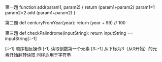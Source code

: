 第一題
function add(param1, param2) {
return (param1+param2)
param1=1
param2=2
   add (param1+param2)
}


第二題
def centuryFromYear(year):
    return (year + 99) // 100
    
第三題
def checkPalindrome(inputString):
    return inputString == inputString[::-1]

[::-1] 顺序相反操作
[-1] 读取倒数第一个元素
[3::-1] 从下标为3（从0开始）的元素开始翻转读取
同样适用于字符串
